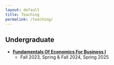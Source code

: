 ```yaml
---
layout: default
title: Teaching
permalink: /teaching/
---
```


## Undergraduate

- **[Fundamentals Of Economics For Business I](https://dedyukhin.github.io//teaching/Fund-Of-Econ-Bus-1-Indiana)**
  - Fall 2023, Spring & Fall 2024, Spring 2025
